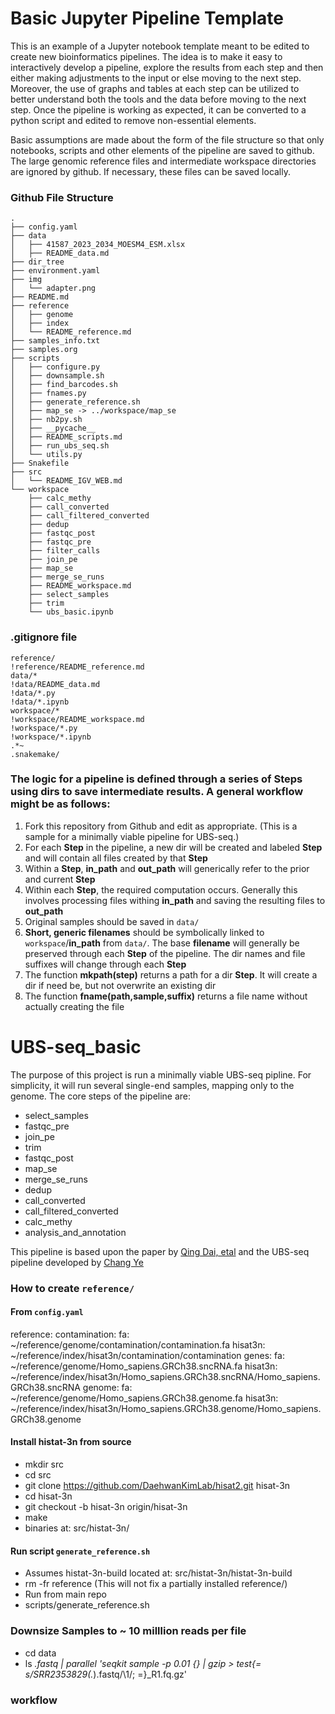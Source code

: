 # Basic Jupyter Pipeline Template

This is an example of a Jupyter notebook template meant to be edited to create new bioinformatics pipelines. The idea is to make it easy to interactively develop a pipeline, explore the results from each step and then either making adjustments to the input or else moving to the next step. Moreover, the use of graphs and tables at each step can be utilized to better understand both the tools and the data before moving to the next step. Once the pipeline is working as expected, it can be converted to a python script and edited to remove non-essential elements.

Basic assumptions are made about the form of the file structure so that only notebooks, scripts and other elements of the pipeline are saved to github. The large genomic reference files and intermediate workspace directories are ignored by github. If necessary, these files can be saved locally. 

### Github File Structure

```
.
├── config.yaml
├── data
│   ├── 41587_2023_2034_MOESM4_ESM.xlsx
│   ├── README_data.md
├── dir_tree
├── environment.yaml
├── img
│   └── adapter.png
├── README.md
├── reference
│   ├── genome
│   ├── index
│   └── README_reference.md
├── samples_info.txt
├── samples.org
├── scripts
│   ├── configure.py
│   ├── downsample.sh
│   ├── find_barcodes.sh
│   ├── fnames.py
│   ├── generate_reference.sh
│   ├── map_se -> ../workspace/map_se
│   ├── nb2py.sh
│   ├── __pycache__
│   ├── README_scripts.md
│   ├── run_ubs_seq.sh
│   └── utils.py
├── Snakefile
├── src
│   └── README_IGV_WEB.md
└── workspace
    ├── calc_methy
    ├── call_converted
    ├── call_filtered_converted
    ├── dedup
    ├── fastqc_post
    ├── fastqc_pre
    ├── filter_calls
    ├── join_pe
    ├── map_se
    ├── merge_se_runs
    ├── README_workspace.md
    ├── select_samples
    ├── trim
    └── ubs_basic.ipynb
```


### .gitignore file

```
reference/
!reference/README_reference.md
data/*
!data/README_data.md
!data/*.py
!data/*.ipynb
workspace/*
!workspace/README_workspace.md
!workspace/*.py
!workspace/*.ipynb
.*~
.snakemake/
```

### The logic for a pipeline is defined through a series of Steps using dirs to save intermediate results. A general workflow might be as follows:

1. Fork this repository from Github and edit as appropriate. (This is a sample for a minimally viable pipeline for UBS-seq.) 
2. For each **Step** in the pipeline, a new dir will be created and labeled **Step** and will contain all files created by that **Step**
3. Within a **Step**, **in_path** and **out_path** will generically refer to the prior and current **Step**
4. Within each **Step**, the required computation occurs. Generally this involves processing files withing **in_path** and saving the resulting files to **out_path**
5. Original samples should be saved in `data/` 
6. **Short, generic filenames** should be symbolically linked to `workspace`/**in_path** from `data/`. The base **filename** will generally be preserved through each **Step** of the pipeline. The dir names and file suffixes will change through each **Step**
7. The function **mkpath(step)** returns a path for a dir **Step**. It will create a dir if need be, but not overwrite an existing dir
8. The function **fname(path,sample,suffix)** returns a file name without actually creating the file


# UBS-seq_basic

The purpose of this project is run a minimally viable UBS-seq pipline. For simplicity, it will run several single-end samples, mapping only to the genome. The core steps of the pipeline are:

- select_samples
- fastqc_pre
- join_pe
- trim
- fastqc_post
- map_se
- merge_se_runs
- dedup
- call_converted
- call_filtered_converted
- calc_methy
- analysis_and_annotation

This pipeline is based upon the paper by [Qing Dai, etal](https://doi.org/10.1038/s41587-023-02034-w) and the UBS-seq pipeline developed by [Chang Ye](https://github.com/y9c/m5C-UBSseq)


### How to create `reference/`

#### From `config.yaml`

reference:
  contamination:
    fa: ~/reference/genome/contamination/contamination.fa
    hisat3n: ~/reference/index/hisat3n/contamination/contamination
  genes:
    fa: ~/reference/genome/Homo_sapiens.GRCh38.sncRNA.fa
    hisat3n: ~/reference/index/hisat3n/Homo_sapiens.GRCh38.sncRNA/Homo_sapiens.GRCh38.sncRNA
  genome:
    fa: ~/reference/genome/Homo_sapiens.GRCh38.genome.fa
    hisat3n: ~/reference/index/hisat3n/Homo_sapiens.GRCh38.genome/Homo_sapiens.GRCh38.genome

#### Install histat-3n from source 
- mkdir src
- cd src
- git clone https://github.com/DaehwanKimLab/hisat2.git hisat-3n
- cd hisat-3n
- git checkout -b hisat-3n origin/hisat-3n
- make
- binaries at: src/histat-3n/

#### Run script `generate_reference.sh`
- Assumes histat-3n-build located at:  src/histat-3n/histat-3n-build
- rm -fr reference (This will not fix a partially installed reference/)
- Run from main repo
- scripts/generate_reference.sh

### Downsize Samples to ~ 10 milllion reads per file
- cd data
- ls *.fastq | parallel 'seqkit sample -p 0.01 {} | gzip > test{= s/SRR2353829(.*)\.fastq/\1/; =}_R1.fq.gz'


### workflow
